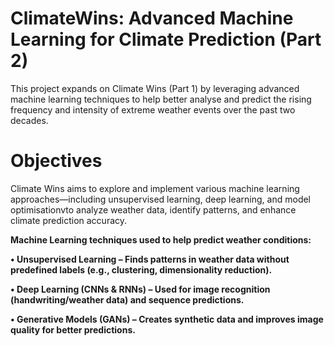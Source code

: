 <h1>ClimateWins: Advanced Machine Learning for Climate Prediction (Part 2)</h1>

This project expands on Climate Wins (Part 1) by leveraging advanced machine learning techniques to help better analyse and predict the rising frequency and intensity of extreme weather events over the past two decades.

<h1>Objectives</h1>

Climate Wins aims to explore and implement various machine learning approaches—including unsupervised learning, deep learning, and model optimisationvto analyze weather data, identify patterns, and enhance climate prediction accuracy.

<b>Machine Learning techniques used to help predict weather conditions:</b>

<b>• Unsupervised Learning – Finds patterns in weather data without predefined labels (e.g., clustering, dimensionality reduction).</b>

<b>• Deep Learning (CNNs & RNNs) – Used for image recognition (handwriting/weather data) and sequence predictions.</b>

<b>• Generative Models (GANs) – Creates synthetic data and improves image quality for better predictions.</b>



